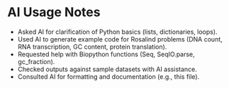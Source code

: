 # AI Usage Notes

- Asked AI for clarification of Python basics (lists, dictionaries, loops).
- Used AI to generate example code for Rosalind problems (DNA count, RNA transcription, GC content, protein translation).
- Requested help with Biopython functions (Seq, SeqIO.parse, gc_fraction).
- Checked outputs against sample datasets with AI assistance.
- Consulted AI for formatting and documentation (e.g., this file).